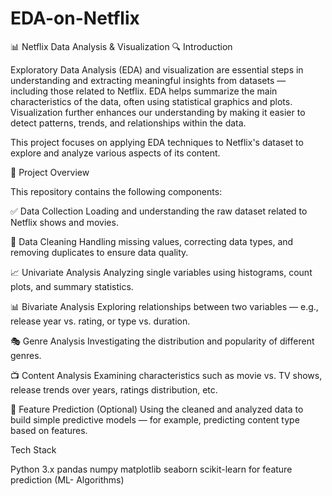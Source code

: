 # EDA-on-Netflix
📊 Netflix Data Analysis & Visualization
🔍 Introduction

Exploratory Data Analysis (EDA) and visualization are essential steps in understanding and extracting meaningful insights from datasets — including those related to Netflix.
EDA helps summarize the main characteristics of the data, often using statistical graphics and plots. Visualization further enhances our understanding by making it easier to detect patterns, trends, and relationships within the data.

This project focuses on applying EDA techniques to Netflix's dataset to explore and analyze various aspects of its content.

📂 Project Overview

This repository contains the following components:

✅ Data Collection
Loading and understanding the raw dataset related to Netflix shows and movies.

🧹 Data Cleaning
Handling missing values, correcting data types, and removing duplicates to ensure data quality.

📈 Univariate Analysis
Analyzing single variables using histograms, count plots, and summary statistics.

📊 Bivariate Analysis
Exploring relationships between two variables — e.g., release year vs. rating, or type vs. duration.

🎭 Genre Analysis
Investigating the distribution and popularity of different genres.

📺 Content Analysis
Examining characteristics such as movie vs. TV shows, release trends over years, ratings distribution, etc.

🤖 Feature Prediction (Optional)
Using the cleaned and analyzed data to build simple predictive models — for example, predicting content type based on features.

Tech Stack

Python 3.x
pandas
numpy
matplotlib
seaborn
scikit-learn for feature prediction (ML- Algorithms)
